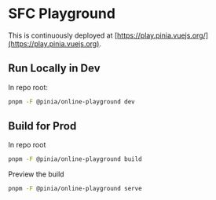 # SFC Playground

This is continuously deployed at [https://play.pinia.vuejs.org/](https://play.pinia.vuejs.org).

## Run Locally in Dev

In repo root:

```sh
pnpm -F @pinia/online-playground dev
```

## Build for Prod

In repo root

```sh
pnpm -F @pinia/online-playground build
```

Preview the build

```sh
pnpm -F @pinia/online-playground serve
```
